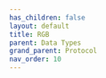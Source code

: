 ```yaml
---
has_children: false
layout: default
title: RGB  
parent: Data Types
grand_parent: Protocol
nav_order: 10
---
```

[//]: # (TODO: Write RGB docs)